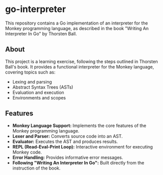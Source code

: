 # go-interpreter

This repository contains a Go implementation of an interpreter for the Monkey programming language, as described in the book "Writing An Interpreter In Go" by Thorsten Ball.

## About

This project is a learning exercise, following the steps outlined in Thorsten Ball's book. It provides a functional interpreter for the Monkey language, covering topics such as:

* Lexing and parsing
* Abstract Syntax Trees (ASTs)
* Evaluation and execution
* Environments and scopes

## Features

* **Monkey Language Support:** Implements the core features of the Monkey programming language.
* **Lexer and Parser:** Converts source code into an AST.
* **Evaluator:** Executes the AST and produces results.
* **REPL (Read-Eval-Print Loop):** Interactive environment for executing Monkey code.
* **Error Handling:** Provides informative error messages.
* **Following "Writing An Interpreter In Go":** Built directly from the instruction of the book.
